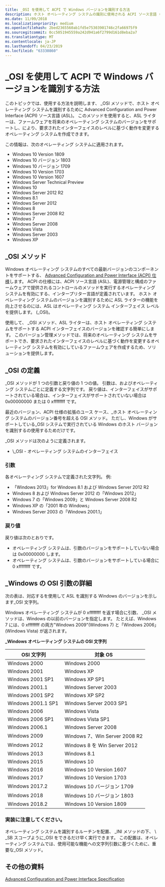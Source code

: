 ```yaml
---
title: _OSI を使用して ACPI で Windows バージョンを識別する方法
description: ホスト オペレーティング システムの識別に使用される ACPI ソース言語 (ASL) のオペレーティング システム インターフェイス レベル (\_OSI) メソッドについて説明します。
ms.date: 11/09/2018
ms.localizationpriority: medium
ms.openlocfilehash: 2bed2365560ab1fd5e75303901746c2fa66975f9
ms.sourcegitcommit: 0cc5051945559a242d941a6f2799d161d8eba2a7
ms.translationtype: MT
ms.contentlocale: ja-JP
ms.lasthandoff: 04/23/2019
ms.locfileid: "63330860"
---
```

# <a name="how-to-identify-the-windows-version-in-acpi-by-using-osi"></a>_OSI を使用して ACPI で Windows バージョンを識別する方法

このトピックでは、使用する方法を説明します、 \_OSI メソッドで、ホスト オペレーティング システムを識別するために Advanced Configuration and Power Interface (ACPI) ソース言語 (ASL)。 このメソッドを使用すると、ASL ライターは、ファームウェアを将来のオペレーティング システムのバージョンをサポートし、により、要求されたインターフェイスのレベルに基づく動作を変更するオペレーティング システムを作成できます。

この情報は、次のオペレーティング システムに適用されます。

- Windows 10 Version 1809
- Windows 10 バージョン 1803
- Windows 10 バージョン 1709
- Windows 10 Version 1703
- Windows 10 Version 1607
- Windows Server Technical Preview
- Windows 10
- Windows Server 2012 R2
- Windows 8.1
- Windows Server 2012
- Windows 8
- Windows Server 2008 R2
- Windows 7
- Windows Server 2008
- Windows Vista
- Windows Server 2003
- Windows XP

## <a name="the-osi-method"></a>\_OSI メソッド

Windows オペレーティング システムのすべての最新バージョンのコンポーネントをサポートする、 [Advanced Configuration and Power Interface (ACPI) 仕様](https://www.uefi.org/specifications)します。 ACPI の仕様には、ACPI ソース言語 (ASL)、電源管理と構成のファームウェアで提供されるコントロールのメソッドを実行するオペレーティング システムを有効にする、インタープリター言語が定義されています。 ホスト オペレーティング システムのバージョンを識別するために ASL ライターの機能を向上させるのには、ASL はオペレーティング システム インターフェイス レベルを提供します。 (\_OSI)。

使用して、 \_OSI メソッド、ASL ライターは、ホスト オペレーティング システムをサポートする ACPI インターフェイスのバージョンを確認する簡単にします。 このバージョン管理メソッドでは、将来のオペレーティング システムをサポートでき、要求されたインターフェイスのレベルに基づく動作を変更するオペレーティング システムを有効にしているファームウェアを作成するため、ソリューションを提供します。

## <a name="osi-defined"></a>\_OSI の定義

\_OSI メソッドが 1 つの引数と戻り値の 1 つの値。 引数は、およびオペレーティング システムごとに定義する文字列です。 戻り値は、インターフェイスがサポートされている場合は、インターフェイスがサポートされていない場合は 0x00000000 または 0 xffffffff です。

最近のバージョン、ACPI 仕様の拡張のユース ケース、\_ホスト オペレーティング システムのバージョン番号を超える OSI メソッド。 ただし、Windows がサポートしている\_OSI システムで実行されている Windows のホスト バージョンを識別するの使用するためだけです。

\_OSI メソッドは次のように定義されます。

- \\\_OSI - オペレーティング システムのインターフェイス

### <a name="argument"></a>引数

各オペレーティング システムで定義された文字列。 例:

- 「Windows 2013」for Windows 8.1 および Windows Server 2012 R2
- Windows 8 および Windows Server 2012 の「Windows 2012」
- Windows 7 の「Windows 2009」と Windows Server 2008 R2
- Windows XP の「2001 年の Windows」
- Windows Server 2003 の「Windows 2001.1」

### <a name="return-value"></a>戻り値

戻り値は次のとおりです。

- オペレーティング システムは、引数のバージョンをサポートしていない場合は 0x00000000 します。
- オペレーティング システムは、引数のバージョンをサポートしている場合に 0 xffffffff です。

## <a name="osi-argument-details-for-windows"></a>\_Windows の OSI 引数の詳細

次の表は、対応するを使用して ASL を識別する Windows のバージョンを示します\_OSI 文字列。

Windows オペレーティング システムが 0 xffffffff を返す場合に引数、 \_OSI メソッドは、Windows の以前のバージョンを指定します。 たとえば、Windows 7 には、0 xffffffff の両方"Windows 2009"(Windows 7) と「Windows 2006」(Windows Vista) が返されます。

**\_Windows オペレーティング システムの OSI 文字列**

| OSI 文字列          | 対象 OS                     |
|---------------------|-------------------------------|
| Windows 2000        | Windows 2000                  |
| Windows 2001        | Windows XP                    |
| Windows 2001 SP1    | Windows XP SP1                |
| Windows 2001.1      | Windows Server 2003           |
| Windows 2001 SP2    | Windows XP SP2                |
| Windows 2001.1 SP1  | Windows Server 2003 SP1       |
| Windows 2006        | Windows Vista                 |
| Windows 2006 SP1    | Windows Vista SP1             |
| Windows 2006.1      | Windows Server 2008           |
| Windows 2009        | Windows 7、Win Server 2008 R2 |
| Windows 2012        | Windows 8 を Win Server 2012    |
| Windows 2013        | Windows 8.1                   |
| Windows 2015        | Windows 10                    |
| Windows 2016        | Windows 10 Version 1607      |
| Windows 2017        | Windows 10 Version 1703      |
| Windows 2017.2      | Windows 10 バージョン 1709      |
| Windows 2018        | Windows 10 バージョン 1803      |
| Windows 2018.2      | Windows 10 Version 1809      |

### <a name="implementation-note"></a>実装に注意してください。

オペレーティング システムを識別するルーチンを配置、 \_INI メソッドの下、 \\ \_SB スコープように\_OSI をできるだけ早く実行できます。 この配置は、オペレーティング システムでは、使用可能な機能への文字列引数に基づくために、重要な\_OSI メソッド。

## <a name="additional-resources"></a>その他の資料
[Advanced Configuration and Power Interface Specification](https://www.uefi.org/specifications)
